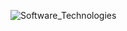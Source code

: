 
![Software_Technologies](https://github.com/user-attachments/assets/295770dc-00ca-4689-b1d6-6736d343170e)
